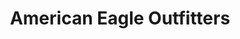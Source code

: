 ---
title: "American Eagle Outfitters"
url: /riverhead/american-eagle-outfitters/
shop: Kleidung
---